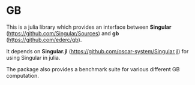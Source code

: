 # GB
This is a julia library which provides an interface between **Singular**
(https://github.com/Singular/Sources) and **gb** (https://github.com/ederc/gb).

It depends on **Singular.jl** (https://github.com/oscar-system/Singular.jl) for using
Singular in julia.

The package also provides a benchmark suite for various different GB
computation.
